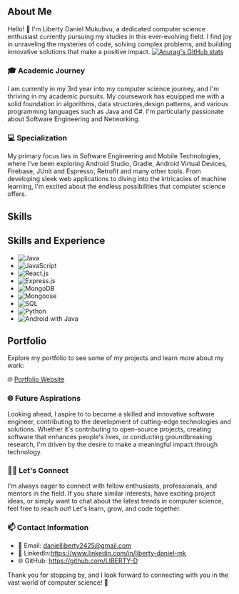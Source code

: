 ## About Me

Hello! 👋 I'm Liberty Daniel Mukubvu, a dedicated computer science enthusiast currently pursuing my studies in this ever-evolving field. I find joy in unraveling the mysteries of code, solving complex problems, and building innovative solutions that make a positive impact.
[![Anurag's GitHub stats](https://github-readme-stats.vercel.app/api?username=Liberty-D)](https://github.com/anuraghazra/github-readme-stats)

### 🎓 Academic Journey

I am currently in my 3rd year into my computer science journey, and I'm thriving in my academic pursuits. My coursework has equipped me with a solid foundation in algorithms, data structures,design patterns, and various programming languages such as Java and C#. I'm particularly passionate about Software Engineering and Networking.

### 💻 Specialization

My primary focus lies in Software Engineering and Mobile Technologies, where I've been exploring Android Studio, Gradle, Android Virtual Devices, Firebase, JUnit and Espresso, Retrofit and many other tools. From developing sleek web applications to diving into the intricacies of machine learning, I'm excited about the endless possibilities that computer science offers.
## Skills

## Skills and Experience

- ![Java](https://img.shields.io/badge/Java-%23ED8B00.svg?style=for-the-badge&logo=java&logoColor=white)
- ![JavaScript](https://img.shields.io/badge/JavaScript-%23323330.svg?style=for-the-badge&logo=javascript&logoColor=%23F7DF1E)
- ![React.js](https://img.shields.io/badge/React.js-%2320232a.svg?style=for-the-badge&logo=react&logoColor=%2361DAFB)
- ![Express.js](https://img.shields.io/badge/Express.js-%23404D59.svg?style=for-the-badge)
- ![MongoDB](https://img.shields.io/badge/MongoDB-%234ea94b.svg?style=for-the-badge&logo=mongodb&logoColor=white)
- ![Mongoose](https://img.shields.io/badge/Mongoose-%23880000.svg?style=for-the-badge&logo=mongoose&logoColor=white)
- ![SQL](https://img.shields.io/badge/SQL-%23007ACC.svg?style=for-the-badge&logo=amazon-dynamodb&logoColor=white)
- ![Python](https://img.shields.io/badge/Python-%233776AB.svg?style=for-the-badge&logo=python&logoColor=white)
- ![Android with Java](https://img.shields.io/badge/Android-%233DDC84.svg?style=for-the-badge&logo=android&logoColor=white)
## Portfolio

Explore my portfolio to see some of my projects and learn more about my work:

🌐 [Portfolio Website](https://liberty-mukubvu.netlify.app/)



### 🌐 Future Aspirations

Looking ahead, I aspire to to become a skilled and innovative software engineer, contributing to the development of cutting-edge technologies and solutions. Whether it's contributing to open-source projects, creating software that enhances people's lives, or conducting groundbreaking research, I'm driven by the desire to make a meaningful impact through technology.

### 👩‍💻 Let's Connect

I'm always eager to connect with fellow enthusiasts, professionals, and mentors in the field. If you share similar interests, have exciting project ideas, or simply want to chat about the latest trends in computer science, feel free to reach out! Let's learn, grow, and code together.

### 📫 Contact Information

- 📧 Email: danielliberty2425@gmail.com
- 💬 LinkedIn:https://www.linkedin.com/in/liberty-daniel-mk
- 🌐 GitHub: https://github.com/LIBERTY-D

Thank you for stopping by, and I look forward to connecting with you in the vast world of computer science! 🚀
